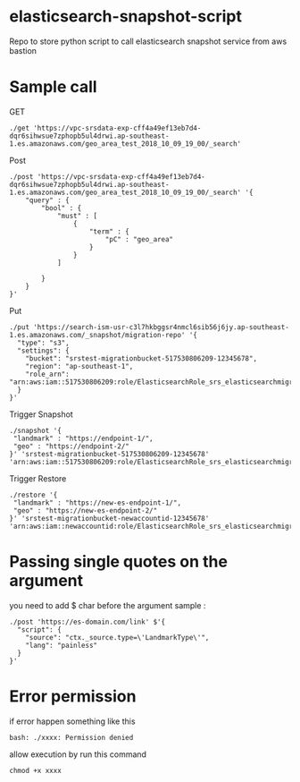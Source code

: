 # elasticsearch-snapshot-script
Repo to store python script to call elasticsearch snapshot service from aws bastion



# Sample call
GET
```
./get 'https://vpc-srsdata-exp-cff4a49ef13eb7d4-dqr6sihwsue7zphopb5ul4drwi.ap-southeast-1.es.amazonaws.com/geo_area_test_2018_10_09_19_00/_search'
```

Post
```
./post 'https://vpc-srsdata-exp-cff4a49ef13eb7d4-dqr6sihwsue7zphopb5ul4drwi.ap-southeast-1.es.amazonaws.com/geo_area_test_2018_10_09_19_00/_search' '{
    "query" : {
        "bool" : {
            "must" : [
                {
                    "term" : {
                        "pC" : "geo_area"
                    }
                }
            ]
        
        }
    }
}'
```

Put
```
./put 'https://search-ism-usr-c3l7hkbggsr4nmcl6sib56j6jy.ap-southeast-1.es.amazonaws.com/_snapshot/migration-repo' '{
  "type": "s3",
  "settings": {
    "bucket": "srstest-migrationbucket-517530806209-12345678",
    "region": "ap-southeast-1",
    "role_arn": "arn:aws:iam::517530806209:role/ElasticsearchRole_srs_elasticsearchmigration"
  }
}'
```

Trigger Snapshot
```
./snapshot '{
 "landmark" : "https://endpoint-1/",   
 "geo" : "https://endpoint-2/"   
}' 'srstest-migrationbucket-517530806209-12345678' 'arn:aws:iam::517530806209:role/ElasticsearchRole_srs_elasticsearchmigration'
```

Trigger Restore
```
./restore '{
 "landmark" : "https://new-es-endpoint-1/",   
 "geo" : "https://new-es-endpoint-2/"   
}' 'srstest-migrationbucket-newaccountid-12345678' 'arn:aws:iam::newaccountid:role/ElasticsearchRole_srs_elasticsearchmigration'
```

# Passing single quotes on the argument
you need to add $ char before the argument
sample : 
```
./post 'https://es-domain.com/link' $'{
  "script": {
    "source": "ctx._source.type=\'LandmarkType\'",
    "lang": "painless"
  }
}'
```

# Error permission
if error happen something like this
```
bash: ./xxxx: Permission denied
```
allow execution by run this command
```
chmod +x xxxx
```
